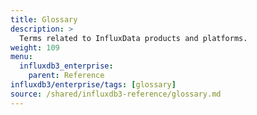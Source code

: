 ```yaml
---
title: Glossary
description: >
  Terms related to InfluxData products and platforms.
weight: 109
menu:
  influxdb3_enterprise:
    parent: Reference
influxdb3/enterprise/tags: [glossary]
source: /shared/influxdb3-reference/glossary.md
---
```


<!-- The content for this page is at
// SOURCE content/shared/influxdb3-reference/glossary.md
-->
